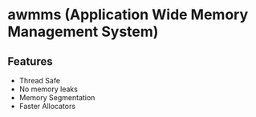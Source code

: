 # awmms (Application Wide Memory Management System)

## Features
* Thread Safe
* No memory leaks
* Memory Segmentation
* Faster Allocators
